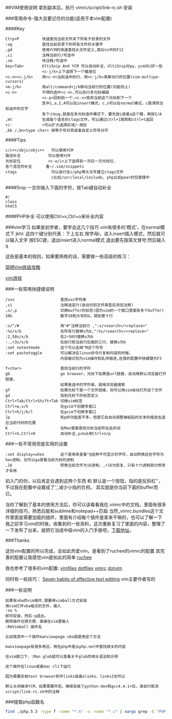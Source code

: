 ##VIM使用说明
拿到副本后，执行 vimrc/script/link-rc.sh 安装

###常用命令-强大且要记住的功能(适用于本vim配置)

####Key
```
Ctrp+P          快速查找当前文件夹下所有子目录的文件
:ag             查找当前目录下的所有文件的关键字
,gd             使用YCM的快速查找头文件定义,类似vs中的F12
,ci             注释当前行/可选中
,cm             块注释/可选中
key<Tab>        UltiSnip And YCM 可以自动补全，UltiSnip对py，ycm对c好一些
                <c-j/k>上下选择下一个瞄准位
<c-n><c-j/k>    用<c-n>当前选中的行，用<c-j/k>来移动行的位置(vim-multipe-cursors)
<m-j/k>         用alt/command+j/k移动当前行的位置(功能同上)
<c-n>           不停的选中<c-n>,可以执行多光标编辑
                <c-p>回到前一个,<c-x>放弃当前这个光标到下一个
                其中i,a,I,A可以在insert模式，c,s可以在normal模式，c是清除当前选中的文字
                有个小bug,就是在多光标选中模式下，要先按i或者a这个键，再按I/A
,mt             生成每个语言的ctags文件，可以通过ctrl+]跳转和ctrl+t返回
+/-             +可以扩大选择区域/-相反
,bb /,bn<type char> 按等于号对其或者自定义符号对齐
```


####Tips
```
c/c++/objc/objc++   可以使用YCM
路径补全            可以使用YCM
光标定位            <c-o/i>上下选择前一次后一次光标位.
各个语言的补全      看~/.vim/snippets
ctags               可以自行在c/php等头文件建立ctags文件
                    c比如/usr/local/include, php比如pear的包管理中
```

####Snip
一旦你输入下面的字符，按Tab键自动补全
```
#!
class
html5
```

####PHP补全
可以使用Ctrl+x,Ctrl+o来补全内容



###vim学习
如果是初学者，要学会这几个技巧
vim有很多的‘模式’，在normal模式下
jkhl: 这四个键分别代表：下上左右
按字母i，进入insert插入模式，然后就可以输入文字
按ESC键，退出insert进入normal模式
退出要先按英文冒号:然后输入q

这些是基本的规则，如果要熟练的话，需要做一些高级的练习：

[简明Vim练级攻略](http://coolshell.cn/articles/5426.html)

[vim游戏](http://vim-adventures.com/)



###一些常用快捷键说明
```
/xxx                    查找xxx字符串
,ci                     注释选定行(自动识别文件类型后添加注释)
,n/,p                   切换buffer的标签(因为vim的一个窗口里面有多个buffer)
10G                     数字10和大写的G，跳到第十行

:s/^/#                  用"#"注释当前行 ,":s/<search>/<replace>"
:%s/x/b                 在所有行替换x为b,":%s/<search>/<replace>"
:2,50s/x/b              在2~50行替换x为b
:.,+3s/x/b              在前行和当前行后面的三行，替换x为b
:set notextmode         这个可以去掉^M这个符号
:set pastetoggle        可以解决在linux命令行复制内容的时候，
                        内容被识别为vim操作和乱序缩进,在我的配置中快捷键为F3

f<char>                 查找当前行的字符
gb                      go browser，光标下如果是url链接，自动用默认浏览器打开链接，
                        如果是选中的字符串，就用浏览器搜索
gf                      如果光标下是一个文件链接，则可以用vim自动打开这个文件
gd                      找到光标下的标签定义
Ctrl+Tab/Ctrl+Shift+Tab 切换vim标签
Ctrl+w,v/h              在gvim下创建多窗口
Ctrl+h/j/k/l            在gvim下切换多窗口
]p                      和p的功能差不多，但是它会自动调整被粘贴的文本的缩进去适应当前代码的位置
K                       在Man里面查找光标当前所在处的词
Ctrl+X,Ctrl+O           自动补全,ycm占用Ctrl+n/p
```


###一些不常用但是实用的设置
```
:set display=uhex       这个是用来查看^@这种不可显示的字符，自动转换这些字符为hex进制，也可以ga查看当前光标的进制
,16                     转换当前文件为16进制，,r16为恢复，只有十六进制部分修改才有用
```


初入门的你，以后肯定会遇到这两个东西 <leader>和<buffer>
<leader>默认是一个按钮，指的是反斜杠'\'，不过我在配置中设置成了',',减少小指的负担。
<buffer>其实就是你当前下面的buffer而已。

当你了解到了基本的使用方法后，你可以读看看我在.vimrc中的文档，里面有很多详细的技巧，熟悉后能和sublime和notepad++匹敌
当然_vimrc.bundles这个文件里面是需要加载的插件，里面有介绍每个插件是拿来干嘛的，也可以了解一下
我之前学习vim的时候，收集到的一些资料，这次重新复习了里面的内容，整理了一下发布了出来，就把它当成中级vim的入门手册吧，[下载地址](https://github.com/yantze/vimrc/blob/master/VIMdoc.md)。



###Thanks

这份vim配置的所以完成，会如此热爱vim，是看到了ruchee的vimrc的配置
其完善的配置让我感觉vim是如此的简单
[ruchee](https://github.com/ruchee/vimrc)


我也参考了很多的vim配置:
[vimfiles](https://github.com/coderhwz/vimfiles)
[dotfiles](https://github.com/luin/dotfiles)
[vimrc](https://github.com/rhyzx/vimrc)
[dotvim](https://github.com/lilydjwg/dotvim)

同时有一些技巧：
[Seven habits of effective text editing](http://www.moolenaar.net/habits.html) vim主要作者写的



###一些说明
```
如果有vba的vim插件,需要用vimball方式安装
用vim打开vba格式的文件，输入
:so %
即可安装，然后:q退出。
删除插件也很方便，直接在vim里输入
:RmVimball 插件名

比如我其中一个插件manviewpage.vba就是用这个方法

manviewpage有很多用法，用在php中是从php.net中查找相关的内容

在vim窗口下，:Man glob就可以查看关于glob的相关语法和示例

这个插件在linux或者mac cli下运行

因为需要安装text browser软件links或者elinks、links2也可以

默认关闭编译YCM，如果需要开启，确保安装了python-dev和gcc4.4.1+后，请自行取消script/link-rc.sh中的注释
```



###提取php函数名
```bash
find ./php.5.3 -type f -name "*.h" -o -name "*.c" | xargs grep -E "PHP_FUNCTION|ZEND_FUNCTION" | sed -ie "s/.*_FUNCTION(//g;s/)//g" | sort | uniq > functions.txt
```
